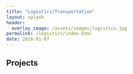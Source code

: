 ```yaml
---
title: "Logistics/Transportation"
layout: splash
header:
  overlay_image: /assets/images/logistics.jpg
permalink: /logistics/index.html
date: 2018-01-07
---
```


## Projects



